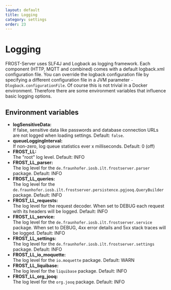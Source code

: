 ```yaml
---
layout: default
title: Logging
category: settings
order: 23
---
```


# Logging

FROST-Server uses SLF4J and Logback as logging framework. Each component (HTTP,
MQTT and combined) comes with a default logback.xml configuration file.
You can override the logback configuration file by specifying a different configuration
file in a JVM parameter `-Dlogback.configurationFile`.
Of course this is not trivial in a Docker environment. Therefore there are some
environment variables that influence basic logging options.

## Environment variables

* **logSensitiveData:**  
  If false, sensitive data like passwords and database connection URLs are not logged when loading settings. Default: `false`.
* **queueLoggingInterval:**  
  If non-zero, log queue statistics ever x milliseconds. Default: 0 (off)
* **FROST_LL:**  
  The "root" log level. Default: INFO
* **FROST_LL_parser:**  
  The log level for the `de.fraunhofer.iosb.ilt.frostserver.parser` package. Default: INFO
* **FROST_LL_queries:**  
  The log level for the `de.fraunhofer.iosb.ilt.frostserver.persistence.pgjooq.QueryBuilder` package. Default: INFO
* **FROST_LL_requests:**  
  The log level for the request decoder. When set to DEBUG each request with its headers will be logged. Default: INFO
* **FROST_LL_service:**  
  The log level for the `de.fraunhofer.iosb.ilt.frostserver.service` package.
  When set to DEBUG, 4xx error details and 5xx stack traces will be logged. Default: INFO
* **FROST_LL_settings:**  
  The log level for the `de.fraunhofer.iosb.ilt.frostserver.settings` package. Default: INFO
* **FROST_LL_io_moquette:**  
  The log level for the `io.moquette` package. Default: WARN
* **FROST_LL_liquibase:**  
  The log level for the `liquibase` package. Default: INFO
* **FROST_LL_org_jooq:**  
  The log level for the `org.jooq` package. Default: INFO

